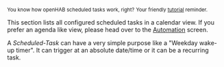 <small>You know how openHAB scheduled tasks work, right?</small>
<small class="blockquote-footer">Your friendly [tutorial](tutorial.html) reminder.</small>

This section lists all configured scheduled tasks in a calendar view.
If you prefer an agenda like view, please head over to the 
<a href="automation.html" class="demolink">Automation</a> screen.

A *Scheduled-Task* can have a very simple purpose like a "Weekday wake-up timer".
It can trigger at an absolute date/time or it can be a recurring task.
